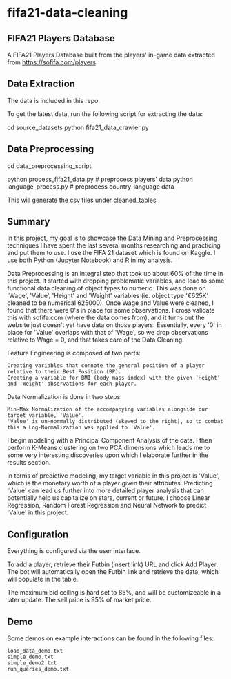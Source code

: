# fifa21-data-cleaning

## FIFA21 Players Database

A FIFA21 Players Database built from the players' in-game data extracted from https://sofifa.com/players
## Data Extraction

The data is included in this repo.

To get the latest data, run the following script for extracting the data:

cd source_datasets
python fifa21_data_crawler.py

## Data Preprocessing

cd data_preprocessing_script

python process_fifa21_data.py # preprocess players' data
python language_process.py # preprocess country-language data

This will generate the csv files under cleaned_tables

## Summary

In this project, my goal is to showcase the Data Mining and Preprocessing techniques I have spent the last several months researching and practicing and put them to use. I use the FIFA 21 dataset which is found on Kaggle. I use both Python (Jupyter Notebook) and R in my analysis.

Data Preprocessing is an integral step that took up about 60% of the time in this project. It started with dropping problematic variables, and lead to some functional data cleaning of object types to numeric. This was done on 'Wage', 'Value', 'Height' and 'Weight' variables (ie. object type '€625K' cleaned to be numerical 625000). Once Wage and Value were cleaned, I found that there were 0's in place for some observations. I cross validate this with sofifa.com (where the data comes from), and it turns out the website just doesn't yet have data on those players. Essentially, every '0' in place for 'Value' overlaps with that of 'Wage', so we drop observations relative to Wage = 0, and that takes care of the Data Cleaning.

Feature Engineering is composed of two parts:

    Creating variables that connote the general position of a player relative to their Best Position (BP).
    Creating a variable for BMI (body mass index) with the given 'Height' and 'Weight' observations for each player.

Data Normalization is done in two steps:

    Min-Max Normalization of the accompanying variables alongside our target variable, 'Value'.
    'Value' is un-normally distributed (skewed to the right), so to combat this a Log-Normalization was applied to 'Value'.

I begin modeling with a Principal Component Analysis of the data. I then perform K-Means clustering on two PCA dimensions which leads me to some very interesting discoveries upon which I elaborate further in the results section.

In terms of predictive modeling, my target variable in this project is 'Value', which is the monetary worth of a player given their attributes. Predicting 'Value' can lead us further into more detailed player analysis that can potentially help us capitalize on stars, current or future. I choose Linear Regression, Random Forest Regression and Neural Network to predict 'Value' in this project.

## Configuration

Everything is configured via the user interface.

To add a player, retrieve their Futbin (insert link) URL and click Add Player. The bot will automatically open the Futbin link and retrieve the data, which will populate in the table.

The maximum bid ceiling is hard set to 85%, and will be customizeable in a later update. The sell price is 95% of market price.

## Demo

Some demos on example interactions can be found in the following files:

    load_data_demo.txt
    simple_demo.txt
    simple_demo2.txt
    run_queries_demo.txt
